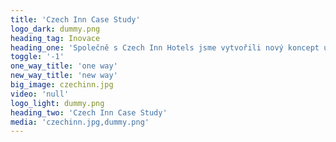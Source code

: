```yaml
---
title: 'Czech Inn Case Study'
logo_dark: dummy.png
heading_tag: Inovace
heading_one: 'Společně s Czech Inn Hotels jsme vytvořili nový koncept ubytování.'
toggle: '-1'
one_way_title: 'one way'
new_way_title: 'new way'
big_image: czechinn.jpg
video: 'null'
logo_light: dummy.png
heading_two: 'Czech Inn Case Study'
media: 'czechinn.jpg,dummy.png'
---
```


